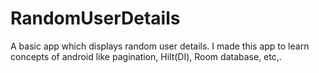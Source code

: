 # RandomUserDetails
A basic app which displays random user details. 
I made this app to learn concepts of android like pagination, Hilt(DI), Room database, etc,.  
